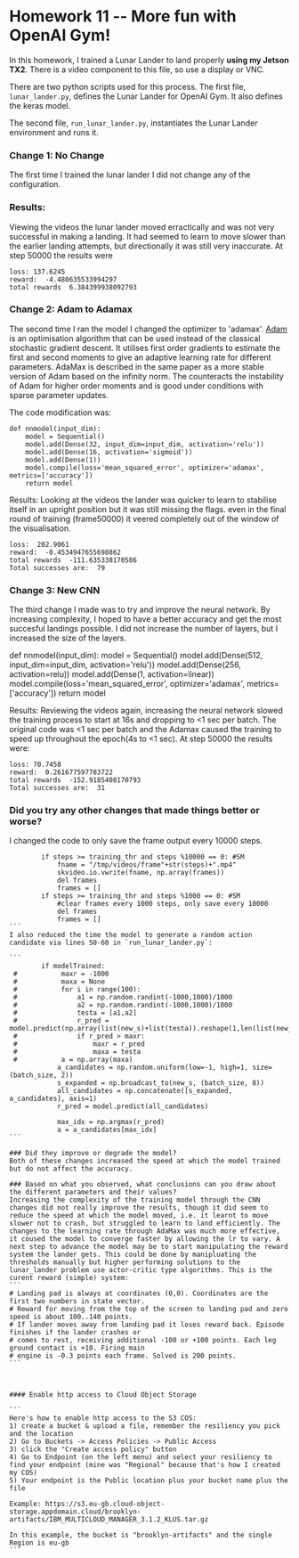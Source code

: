 # Homework 11 -- More fun with OpenAI Gym!

In this homework, I trained a Lunar Lander to land properly **using my Jetson TX2**. There is a video component to this file, so use a display or VNC.

There are two python scripts used for this process. The first file, `lunar_lander.py`, defines the Lunar Lander for OpenAI Gym. It also defines the keras model.

The second file, `run_lunar_lander.py`, instantiates the Lunar Lander environment and runs it.

### Change 1: No Change
The first time I trained the lunar lander I did not change any of the configuration.


### Results:
Viewing the videos the lunar lander moved erractically and was not very successful in making a landing. It had seemed to learn to move slower than the earlier landing attempts, but directionally it was still very inaccurate. At step  50000 the results were
```
loss: 137.6245
reward:  -4.480635533994297
total rewards  6.384399938092793
```

### Change 2: Adam to Adamax
The second time I ran the model I changed the optimizer to 'adamax'. [Adam](https://arxiv.org/abs/1412.6980) is an optimisation algorithm that can be used instead of the classical stochastic gradient descent. It utilises first order gradients to estimate the first and second moments to give an adaptive learning rate for different parameters. AdaMax is described in the same paper as a more stable version of Adam based on the infinity norm. The counteracts the instability of Adam for higher order moments and is good under conditions with sparse parameter updates. 

The code modification was:

```
def nnmodel(input_dim):
    model = Sequential()
    model.add(Dense(32, input_dim=input_dim, activation='relu'))
    model.add(Dense(16, activation='sigmoid'))
    model.add(Dense(1))
    model.compile(loss='mean_squared_error', optimizer='adamax', metrics=['accuracy'])
    return model
```

Results:
Looking at the videos the lander was quicker to learn to stabilise itself in an upright position but it was still missing the flags. even in the final round of training (frame50000) it veered completely out of the window of the visualisation. 

```
loss:  202.9061
reward:  -0.4534947655698862
total rewards  -111.635338170586
Total successes are:  79
```



### Change 3: New CNN
The third change I made was to try and improve the neural network. By increasing complexity, I hoped to have a better accuracy and get the most succesful landings possible. I did not increase the number of layers, but I increased the size of the layers.

def nnmodel(input_dim):
    model = Sequential()
    model.add(Dense(512, input_dim=input_dim, activation='relu'))
    model.add(Dense(256, activation=relu))
    model.add(Dense(1, activation=linear))
    model.compile(loss='mean_squared_error', optimizer='adamax', metrics=['accuracy'])
    return model
    
    
Results:
Reviewing the videos again, increasing the neural network slowed the training process to start at 16s and dropping to <1 sec per batch. The original code was <1 sec per batch and the Adamax caused the training to speed up throughout the epoch(4s to <1 sec). At step  50000 the results were:

```
loss: 70.7458
reward:  0.261677597783722
total rewards  -152.9185408170793
Total successes are:  31
```
### Did you try any other changes that made things better or worse?
I changed the code to only save the frame output every 10000 steps. 

````
        if steps >= training_thr and steps %10000 == 0: #SM
            fname = "/tmp/videos/frame"+str(steps)+".mp4"
            skvideo.io.vwrite(fname, np.array(frames))
            del frames
            frames = []
        if steps >= training_thr and steps %1000 == 0: #SM
            #clear frames every 1000 steps, only save every 10000
            del frames
            frames = []
```
I also reduced the time the model to generate a random action candidate via lines 50-60 in `run_lunar_lander.py`:

```
        if modelTrained:
 #           maxr = -1000
 #           maxa = None
 #           for i in range(100):
 #               a1 = np.random.randint(-1000,1000)/1000
 #               a2 = np.random.randint(-1000,1000)/1000
 #               testa = [a1,a2]
 #               r_pred = model.predict(np.array(list(new_s)+list(testa)).reshape(1,len(list(new_s)+list(testa))))
 #               if r_pred > maxr:
 #                   maxr = r_pred
 #                   maxa = testa
 #           a = np.array(maxa)
            a_candidates = np.random.uniform(low=-1, high=1, size=(batch_size, 2))
            s_expanded = np.broadcast_to(new_s, (batch_size, 8))
            all_candidates = np.concatenate([s_expanded, a_candidates], axis=1)
            r_pred = model.predict(all_candidates)

            max_idx = np.argmax(r_pred)
            a = a_candidates[max_idx]
```

### Did they improve or degrade the model?
Both of these changes increased the speed at which the model trained but do not affect the accuracy.

### Based on what you observed, what conclusions can you draw about the different parameters and their values? 
Increasing the complexity of the training model through the CNN changes did not really improve the results, though it did seem to reduce the speed at which the model moved, i.e. it learnt to move slower not to crash, but struggled to learn to land efficiently. The changes to the learning rate through AdaMax was much more effective, it coused the model to converge faster by allowing the lr to vary. A next step to advance the model may be to start manipulating the reward system the lander gets. This could be done by manipluating the thresholds manually but higher performing solutions to the lunar_lander problem use actor-critic type algorithms. This is the curent reward (simple) system:
```
# Landing pad is always at coordinates (0,0). Coordinates are the first two numbers in state vector.
# Reward for moving from the top of the screen to landing pad and zero speed is about 100..140 points.
# If lander moves away from landing pad it loses reward back. Episode finishes if the lander crashes or
# comes to rest, receiving additional -100 or +100 points. Each leg ground contact is +10. Firing main
# engine is -0.3 points each frame. Solved is 200 points.
```



#### Enable http access to Cloud Object Storage

```
Here's how to enable http access to the S3 COS:
1) create a bucket & upload a file, remember the resiliency you pick and the location
2) Go to Buckets -> Access Policies -> Public Access
3) click the "Create access policy" button
4) Go to Endpoint (on the left menu) and select your resiliency to find your endpoint (mine was "Regional" because that's how I created my COS)
5) Your endpoint is the Public location plus your bucket name plus the file

Example: https://s3.eu-gb.cloud-object-storage.appdomain.cloud/brooklyn-artifacts/IBM_MULTICLOUD_MANAGER_3.1.2_KLUS.tar.gz

In this example, the bucket is "brooklyn-artifacts" and the single Region is eu-gb
```
